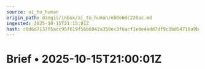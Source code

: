 ```yaml
---
source: ai_to_human
origin_path: daegis/inbox/ai_to_human/eb0e6dc226ac.md
ingested: 2025-10-15T21:15:01Z
hash: c0d6d7137f5acc95f619f56b6042a350ec3f6acf1e0e4add7df9c3bd54718a9b
---
```

# Brief • 2025-10-15T21:00:01Z

